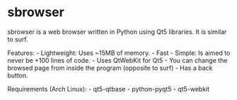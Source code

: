 # sbrowser
sbrowser is a web browser written in Python using Qt5 libraries. It is similar to surf.

Features:
	- Lightweight: Uses ~15MB of memory.
	- Fast
	- Simple: Is aimed to never be +100 lines of code.
	- Uses QtWebKit for Qt5
	- You can change the browsed page from inside the program (opposite to surf)
	- Has a back button. 

Requirements (Arch Linux):
	- qt5-qtbase
	- python-pyqt5
	- qt5-webkit

